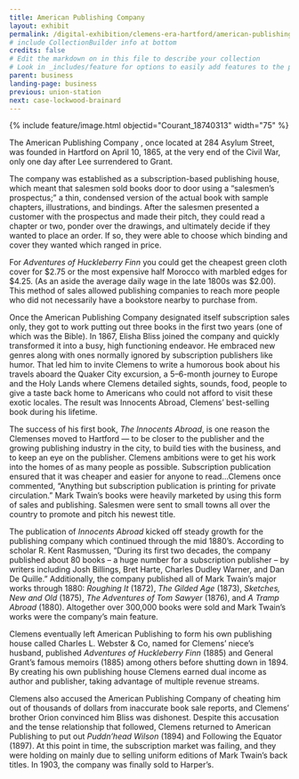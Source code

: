```yaml
---
title: American Publishing Company
layout: exhibit
permalink: /digital-exhibition/clemens-era-hartford/american-publishing.html
# include CollectionBuilder info at bottom
credits: false
# Edit the markdown on in this file to describe your collection
# Look in _includes/feature for options to easily add features to the page
parent: business
landing-page: business
previous: union-station
next: case-lockwood-brainard
---
```


{% include feature/image.html objectid="Courant_18740313" width="75" %}

The American Publishing Company , once located at 284 Asylum Street, was founded in Hartford on April 10, 1865, at the very end of the Civil War,  only one day after Lee surrendered to Grant. 

The company was established as a subscription-based publishing house, which meant that salesmen sold books door to door using a “salesmen’s prospectus;” a thin, condensed version of the actual book with sample chapters, illustrations, and bindings. After the salesmen presented a customer with the prospectus and made their pitch, they could read a chapter or two, ponder over the drawings, and ultimately decide if they wanted to place an order. If so, they were able to choose which binding and cover they wanted which ranged in price. 

For _Adventures of Huckleberry Finn_ you could get the cheapest green cloth cover for $2.75 or the most expensive half Morocco with marbled edges for $4.25. (As an aside the average daily wage in the late 1800s was $2.00). This method of sales allowed publishing companies to reach more people who did not necessarily have a bookstore nearby to purchase from. 

Once the American Publishing Company designated itself subscription sales only, they got to work putting out three books in the first two years (one of which was the Bible). In 1867, Elisha Bliss joined the company and quickly transformed it into a busy, high functioning endeavor. He embraced new  genres along with ones normally ignored by subscription publishers like humor. That led him to invite Clemens to write a humorous book about his travels aboard the Quaker City excursion, a 5–6-month journey to Europe and the Holy Lands where Clemens detailed sights, sounds, food, people to give a taste back home to Americans who could not afford to visit these exotic locales. The result was Innocents Abroad, Clemens’ best-selling book during his lifetime. 

The success of his first book, _The Innocents Abroad_, is one reason the Clemenses moved to Hartford —  to be closer to the publisher and the growing publishing industry in the city, to build ties with the business, and to keep an eye on the publisher. Clemens ambitions were to get his work into the homes of as many people as possible. Subscription publication ensured that it was cheaper and easier for anyone to read…Clemens once commented, “Anything but subscription publication is printing for private circulation.” Mark Twain’s books were heavily marketed by using this form of sales and publishing.  Salesmen were sent to small towns all over the country to promote and pitch his newest title.

The publication of _Innocents Abroad_ kicked off steady growth for the publishing company which continued through the mid 1880’s. According to scholar R. Kent Rasmussen, “During its first two decades, the company published about 80 books – a huge number for a subscription publisher – by writers including Josh Billings, Bret Harte, Charles Dudley Warner, and Dan De Quille.” Additionally, the company published all of Mark Twain’s major works through 1880: _Roughing It_ (1872), _The Gilded Age_ (1873), _Sketches, New and Old_ (1875), _The Adventures of Tom Sawyer_ (1876), and _A Tramp Abroad_ (1880). Altogether over 300,000 books were sold and Mark Twain’s works were the company’s main feature. 

Clemens eventually left American Publishing to form his own publishing house called Charles L. Webster & Co, named for Clemens’ niece’s husband, published _Adventures of Huckleberry Finn_ (1885) and General Grant’s famous memoirs (1885) among others before shutting down in 1894. By creating his own publishing house Clemens earned dual income as author and publisher, taking advantage of multiple revenue streams. 

Clemens also accused the American Publishing Company of cheating him out of thousands of dollars from inaccurate book sale reports, and Clemens’ brother Orion convinced him Bliss was dishonest.  Despite this accusation and the tense relationship that followed, Clemens returned to American Publishing to put out _Puddn’head Wilson_ (1894) and Following the Equator (1897). At this point in time, the subscription market was failing, and they were holding on mainly due to selling uniform editions of Mark Twain’s back titles. In 1903, the company was finally sold to Harper’s. 
